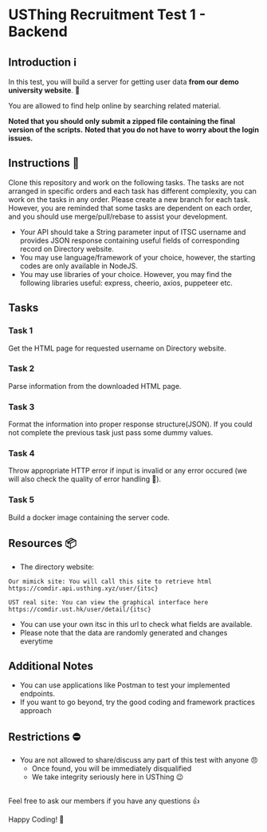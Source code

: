 # USThing Recruitment Test 1 - Backend

## Introduction :information_source: 
In this test, you will build a server for getting user data **from our demo university website**. :tada: 

You are allowed to find help online by searching related material. 

**Noted that you should only submit a zipped file containing the final version of the scripts.**
**Noted that you do not have to worry about the login issues.**

## Instructions :notebook: 
Clone this repository and work on the following tasks. The tasks are not arranged in specific orders and each task has different complexity, you can work on the tasks in any order.  Please create a new branch for each task. However, you are reminded that some tasks are dependent on each order, and you should use merge/pull/rebase to assist your development.

- Your API should take a String parameter input of ITSC username and provides JSON response containing useful fields of corresponding record on Directory website.
- You may use language/framework of your choice, however, the starting codes are only available in NodeJS.
- You may use libraries of your choice. However, you may find the following libraries useful: express, cheerio, axios, puppeteer etc.

## Tasks

### Task 1
Get the HTML page for requested username on Directory website.

### Task 2
Parse information from the downloaded HTML page.

### Task 3
Format the information into proper response structure(JSON). If you could not complete the previous task just pass some dummy values.

### Task 4
Throw appropriate HTTP error if input is invalid or any error occured (we will also check the quality of error handling 🙂).

### Task 5
Build a docker image containing the server code.

## Resources :package:
- The directory website:
```
Our mimick site: You will call this site to retrieve html
https://comdir.api.usthing.xyz/user/{itsc}

UST real site: You can view the graphical interface here
https://comdir.ust.hk/user/detail/{itsc}
```
- You can use your own itsc in this url to check what fields are available.
- Please note that the data are randomly generated and changes everytime

## Additional Notes
- You can use applications like Postman to test your implemented endpoints.
- If you want to go beyond, try the good coding and framework practices approach

## Restrictions :no_entry: 
- You are not allowed to share/discuss any part of this test with anyone :angry:
    - Once found, you will be immediately disqualified
    - We take integrity seriously here in USThing :wink:

## 
Feel free to ask our members if you have any questions :+1: 

Happy Coding! :confetti_ball: 

